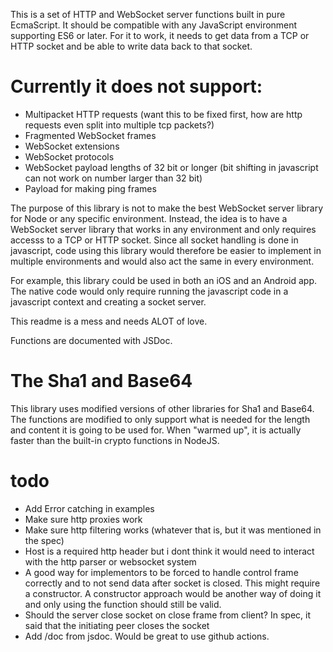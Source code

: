 This is a set of HTTP and WebSocket server functions built in pure EcmaScript.
It should be compatible with any JavaScript environment supporting ES6 or later.
For it to work, it needs to get data from a TCP or HTTP socket and be able to write data back to that socket.

# Currently it does not support:
* Multipacket HTTP requests (want this to be fixed first, how are http requests even split into multiple tcp packets?)
* Fragmented WebSocket frames
* WebSocket extensions
* WebSocket protocols
* WebSocket payload lengths of 32 bit or longer (bit shifting in javascript can not work on number larger than 32 bit)
* Payload for making ping frames

The purpose of this library is not to make the best WebSocket server library for Node or any specific environment. Instead, the idea is to have a WebSocket server library that works in any environment and only requires accesss to a TCP or HTTP socket.
Since all socket handling is done in javascript, code using this library would therefore be easier to implement in multiple environments and would also act the same in every environment.

For example, this library could be used in both an iOS and an Android app. The native code would only require running the javascript code in a javascript context and creating a socket server.

This readme is a mess and needs ALOT of love.

Functions are documented with JSDoc.

# The Sha1 and Base64
This library uses modified versions of other libraries for Sha1 and Base64. The functions are modified to only support what is needed for the length and content it is going to be used for. When "warmed up", it is actually faster than the built-in crypto functions in NodeJS.

# todo
* Add Error catching in examples
* Make sure http proxies work
* Make sure http filtering works (whatever that is, but it was mentioned in the spec)
* Host is a required http header but i dont think it would need to interact with the http parser or websocket system
* A good way for implementors to be forced to handle control frame correctly and to not send data after socket is closed. This might require a constructor. A constructor approach would be another way of doing it and only using the function should still be valid.
* Should the server close socket on close frame from client? In spec, it said that the initiating peer closes the socket
* Add /doc from jsdoc. Would be great to use github actions.
